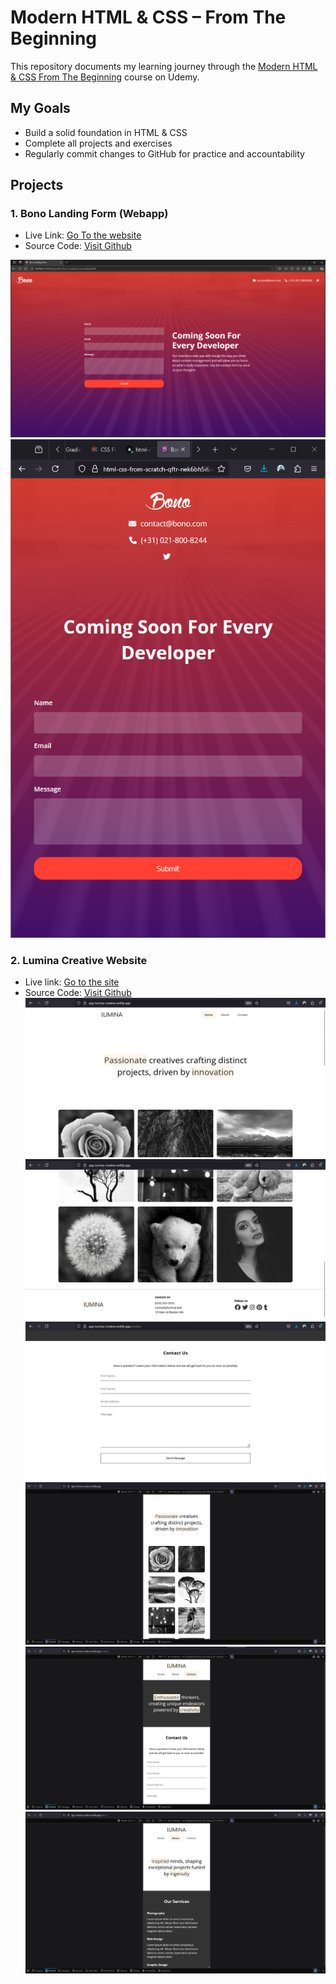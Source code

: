 # Modern HTML & CSS – From The Beginning

This repository documents my learning journey through the [Modern HTML & CSS From The Beginning](https://www.udemy.com/course/modern-html-css-from-the-beginning/) course on Udemy.


## My Goals

- Build a solid foundation in HTML & CSS
- Complete all projects and exercises
- Regularly commit changes to GitHub for practice and accountability

## Projects
### 1. Bono Landing Form (Webapp)
- Live Link: [Go To the website](https://html-css-from-scratch-qftr.vercel.app/)
- Source Code: [Visit Github](https://github.com/capt-farvez/html-css-from-scratch/tree/main/Projects/01-Bono-Landing-Form)

![Project 1- PC View](Screenshots/image-Project1-1.png)
![Project 1- Mobile View](Screenshots/image-Project1-2.png)

### 2. Lumina Creative Website
- Live link: [Go to the site](https://app-lumina-creative.netlify.app/)
- Source Code: [Visit Github](https://github.com/capt-farvez/html-css-from-scratch/tree/main/Projects/02-Lumina-Creative-Website)
![Desktop View](Screenshots/Project2/image.png)
![Desktop View](Screenshots/Project2/image-1.png)
![Desktop View](Screenshots/Project2/image-2.png)
![Mopvile View](Screenshots/Project2/image-4.png)
![Mobile View](Screenshots/Project2/image-3.png)
![Mobile View](Screenshots/Project2/image-5.png)
